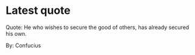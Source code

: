 # Latest quote 

Quote: He who wishes to secure the good of others, has already secured his own. 

By: Confucius